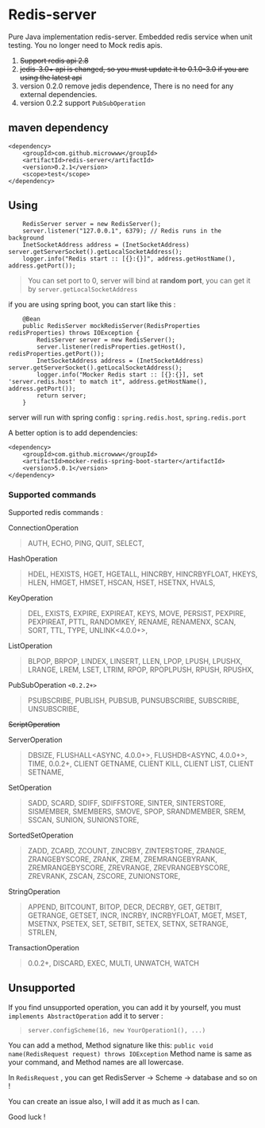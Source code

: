 # Redis-server
Pure Java implementation redis-server. Embedded redis service when unit testing. You no longer need to Mock redis apis.

1. ~~Support redis api 2.8~~
2. ~~jedis-3.0+ api is changed, so you must update it to 0.1.0-3.0 if you are using the latest api~~
3. version 0.2.0 remove jedis dependence, There is no need for any external dependencies.
4. version 0.2.2 support `PubSubOperation` 

## maven dependency

```
<dependency>
    <groupId>com.github.microwww</groupId>
    <artifactId>redis-server</artifactId>
    <version>0.2.1</version>
    <scope>test</scope>
</dependency>
```
## Using
```
    RedisServer server = new RedisServer();
    server.listener("127.0.0.1", 6379); // Redis runs in the background
    InetSocketAddress address = (InetSocketAddress) server.getServerSocket().getLocalSocketAddress();
    logger.info("Redis start :: [{}:{}]", address.getHostName(), address.getPort());
```
> You can set port to 0, server will bind at **random port**, you can get it by `server.getLocalSocketAddress`

if you are using spring boot, you can start like this :
```
    @Bean
    public RedisServer mockRedisServer(RedisProperties redisProperties) throws IOException {
        RedisServer server = new RedisServer();
        server.listener(redisProperties.getHost(), redisProperties.getPort());
        InetSocketAddress address = (InetSocketAddress) server.getServerSocket().getLocalSocketAddress();
        logger.info("Mocker Redis start :: [{}:{}], set 'server.redis.host' to match it", address.getHostName(), address.getPort());
        return server;
    }

```
server will run with spring config : `spring.redis.host`, `spring.redis.port`

A better option is to add dependencies:
```
<dependency>
    <groupId>com.github.microwww</groupId>
    <artifactId>mocker-redis-spring-boot-starter</artifactId>
    <version>5.0.1</version>
</dependency>
```

### Supported commands
Supported redis commands :

ConnectionOperation
>  AUTH, ECHO, PING, QUIT, SELECT, 

HashOperation
>  HDEL, HEXISTS, HGET, HGETALL, HINCRBY, HINCRBYFLOAT, HKEYS, HLEN, HMGET, HMSET, HSCAN, HSET, HSETNX, HVALS, 

KeyOperation
>  DEL, EXISTS, EXPIRE, EXPIREAT, KEYS, MOVE, PERSIST, PEXPIRE, PEXPIREAT, PTTL, RANDOMKEY, RENAME, RENAMENX, SCAN, SORT, TTL, TYPE, UNLINK<4.0.0+>,

ListOperation
>  BLPOP, BRPOP, LINDEX, LINSERT, LLEN, LPOP, LPUSH, LPUSHX, LRANGE, LREM, LSET, LTRIM, RPOP, RPOPLPUSH, RPUSH, RPUSHX, 

PubSubOperation `<0.2.2+>`
>  PSUBSCRIBE, PUBLISH, PUBSUB, PUNSUBSCRIBE, SUBSCRIBE, UNSUBSCRIBE, 

~~ScriptOperation~~

ServerOperation
>  DBSIZE, FLUSHALL<ASYNC, 4.0.0+>, FLUSHDB<ASYNC, 4.0.0+>, TIME, 0.0.2+, CLIENT GETNAME, CLIENT KILL, CLIENT LIST, CLIENT SETNAME,

SetOperation
>  SADD, SCARD, SDIFF, SDIFFSTORE, SINTER, SINTERSTORE, SISMEMBER, SMEMBERS, SMOVE, SPOP, SRANDMEMBER, SREM, SSCAN, SUNION, SUNIONSTORE, 

SortedSetOperation
>  ZADD, ZCARD, ZCOUNT, ZINCRBY, ZINTERSTORE, ZRANGE, ZRANGEBYSCORE, ZRANK, ZREM, ZREMRANGEBYRANK, ZREMRANGEBYSCORE, ZREVRANGE, ZREVRANGEBYSCORE, ZREVRANK, ZSCAN, ZSCORE, ZUNIONSTORE, 

StringOperation
>  APPEND, BITCOUNT, BITOP, DECR, DECRBY, GET, GETBIT, GETRANGE, GETSET, INCR, INCRBY, INCRBYFLOAT, MGET, MSET, MSETNX, PSETEX, SET, SETBIT, SETEX, SETNX, SETRANGE, STRLEN, 

TransactionOperation
> 0.0.2+, DISCARD, EXEC, MULTI, UNWATCH, WATCH

## Unsupported 
If you find unsupported operation, you can add it by yourself, you must `implements AbstractOperation` add it to server :
> `server.configScheme(16, new YourOperation1(), ...)` 

You can add a method, Method signature like this:
 `public void name(RedisRequest request) throws IOException`
Method name is same as your command, and Method names are all lowercase.

In `RedisRequest` , you can get RedisServer -> Scheme -> database and so on !

You can create an issue also, I will add it as much as I can.

Good luck !
